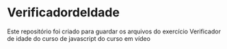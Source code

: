 # VerificadordeIdade
 Este repositório foi criado para guardar os arquivos do exercício Verificador de idade do curso de javascript do curso em vídeo
